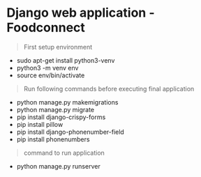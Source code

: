 # Django web application - Foodconnect

> First setup environment
- sudo apt-get install python3-venv
- python3 -m venv env
- source env/bin/activate

> Run following commands before executing final application
- python manage.py makemigrations
- python manage.py migrate
- pip install django-crispy-forms
- pip install pillow
- pip install django-phonenumber-field
- pip install phonenumbers
  
> command to run application
- python manage.py runserver
